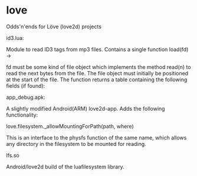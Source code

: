 # love
Odds'n'ends for Löve (love2d) projects


id3.lua:

Module to read ID3 tags from mp3 files.
Contains a single function load(fd) -> <table>

fd must be some kind of file object which implements the method read(n) to read the next <n> bytes from the file.
The file object must initially be positioned at the start of the file. 
The function returns a table containing the following fields (if found):




app_debug.apk:

A slightly modified Android(ARM) love2d-app.
Adds the following functionality:

love.filesystem._allowMountingForPath(path, where)

This is an interface to the physfs function of the same name, which allows any directory in the filesystem to
be mounted for reading.



lfs.so

Android/love2d build of the luafilesystem library.


